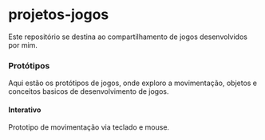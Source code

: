 # projetos-jogos
Este repositório se destina ao compartilhamento de jogos desenvolvidos por mim.


### Protótipos
Aqui estão os protótipos de jogos, onde exploro a movimentação, objetos e conceitos basicos de desenvolvimento de jogos.


#### Interativo
Prototipo de movimentação via teclado e mouse.
